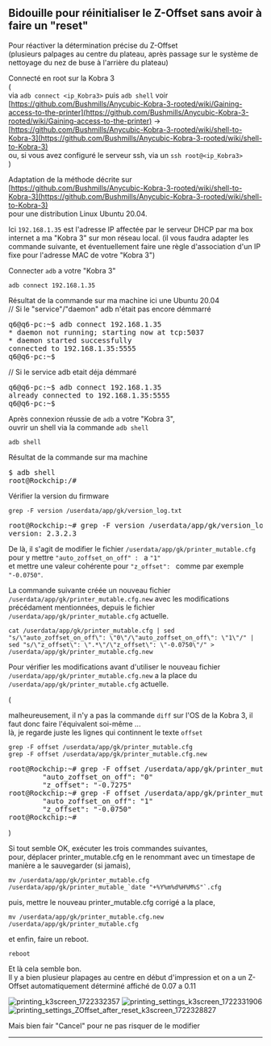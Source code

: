 
<!--
[https://discord.com/channels/966957505580236851/1262727644571762751](https://discord.com/channels/966957505580236851/1262727644571762751)

---

https://discord.com/channels/966957505580236851/1230084715185442857/1262727644571762751

> for others: do NOT adjust your z offset manually, until they make some sort of firmware change for it
>
> https://www.reddit.com/r/AnycubicOfficial/comments/1e4gmmo/comment/ldfluil/?utm_source=share&utm_medium=web3x&utm_name=web3xcss&utm_term=1&utm_content=share_button

---

https://www.reddit.com/r/AnycubicOfficial/comments/1e4gmmo/comment/ldfluil/?utm_source=share&utm_medium=web3x&utm_name=web3xcss&utm_term=1&utm_content=share_button

> 
> First print after factory reset was great.
> 
> One thing I noticed - when i started the print the z offset was 0, then after the printer did the little line at the bottom right corner of the bed the z offset increased to 0.11.
> 
> Looks like the z offset is automatically calculated at that point, and if you set it manually you'll mess it all up. Probably also need to make sure that corner is clean always for the calibration if that's what is happening


---


---
https://discord.com/channels/966957505580236851/1262727644571762751/1264295145784737933


Thank you for making this message. 

Because I had previously manually modified the Z-Offset and I had to manually modify it at the start of each print because it was almost never good. 

But, since I reset the printer and I no longer modify the Z-Offset manually, then, at the start of printing, after the nose of the nozzle passed the step on the "Heatbed Nozzle Wiper", now there are several probes in the center of the plate (probe step skipped before I reset on firmware V2.3.2.3_1.1.6_1.1.6_release) 

and since the reset and that I no longer manually modify the Z-Offset, the automatically determined Z-Offset is much better and consistent. ( Now around 0.07 - 0.11. Whereas before the reset I was for the Z-Offset with values ​​between 0.60 and 0.75 which I almost always had to adjust at the start of printing)

---

~~~
grep -F version /userdata/app/gk/version_log.txt
~~~
<pre>
root@Rockchip:~# grep -F version /userdata/app/gk/version_log.txt
version: 2.3.2.3
</pre>

---

TODO 

~~~
cat /userdata/app/gk/printer_mutable.cfg
~~~
<pre>

</pre>

---


~~~
grep -F offset /userdata/app/gk/printer_mutable.cfg
~~~
Avant que l'on ai modifié manuellement le Z-Offset via l'écran de controle :
<pre>
root@Rockchip:~# grep -F offset /userdata/app/gk/printer_mutable.cfg
		"auto_zoffset_on_off": "1"
		"z_offset": "-0.0750"
root@Rockchip:~# 
</pre>

Si on a modifié le 

<pre>
root@Rockchip:~# grep -F offset /userdata/app/gk/printer_mutable.cfg
		"auto_zoffset_on_off": "0"
		"z_offset": "-0.7275"
root@Rockchip:~# 
</pre>

![k3screen_1722329091](https://github.com/user-attachments/assets/79260cb7-2cf0-4b7a-a176-8552e27925fd)


------

-->

## Bidouille pour réinitialiser le Z-Offset sans avoir à faire un "reset"

Pour réactiver la détermination précise du Z-Offset  
(plusieurs palpages au centre du plateau, après passage sur le système de nettoyage du nez de buse à l'arrière du plateau)

Connecté en root sur la Kobra 3  
(  
via `adb connect <ip_Kobra3>` puis `adb shell` voir [https://github.com/Bushmills/Anycubic-Kobra-3-rooted/wiki/Gaining-access-to-the-printer](https://github.com/Bushmills/Anycubic-Kobra-3-rooted/wiki/Gaining-access-to-the-printer) -> [https://github.com/Bushmills/Anycubic-Kobra-3-rooted/wiki/shell-to-Kobra-3](https://github.com/Bushmills/Anycubic-Kobra-3-rooted/wiki/shell-to-Kobra-3)    
ou, si vous avez configuré le serveur ssh, via un `ssh root@<ip_Kobra3>`  
)

Adaptation de la méthode décrite sur  
[https://github.com/Bushmills/Anycubic-Kobra-3-rooted/wiki/shell-to-Kobra-3](https://github.com/Bushmills/Anycubic-Kobra-3-rooted/wiki/shell-to-Kobra-3)  
pour une distribution Linux Ubuntu 20.04.

Ici `192.168.1.35` est l'adresse IP affectée par le serveur DHCP par ma box internet a ma "Kobra 3" sur mon réseau local. (il vous faudra adapter les commande suivante, et éventuellement faire une règle d'association d'un IP fixe pour l'adresse MAC de votre "Kobra 3")


Connecter `adb` a votre "Kobra 3"
~~~
adb connect 192.168.1.35
~~~
Résultat de la commande sur ma machine ici une Ubuntu 20.04  
// Si le "service"/"daemon" adb n'était pas encore démmarré
<pre>
q6@q6-pc:~$ adb connect 192.168.1.35
* daemon not running; starting now at tcp:5037
* daemon started successfully
connected to 192.168.1.35:5555
q6@q6-pc:~$
</pre>
// Si le service adb etait déja démmaré
<pre>
q6@q6-pc:~$ adb connect 192.168.1.35
already connected to 192.168.1.35:5555
q6@q6-pc:~$ 
</pre>


Après connexion réussie de `adb` a votre "Kobra 3",  
ouvrir un shell via la commande `adb shell`
~~~
adb shell
~~~
Résultat de la commande sur ma machine
<pre>
$ adb shell
root@Rockchip:/# 
</pre>


Vérifier la version du firmware
~~~
grep -F version /userdata/app/gk/version_log.txt
~~~
<pre>
root@Rockchip:~# grep -F version /userdata/app/gk/version_log.txt
version: 2.3.2.3
</pre>


De là, il s'agit de modifier le fichier  `/userdata/app/gk/printer_mutable.cfg`  
pour y mettre `"auto_zoffset_on_off" : ` a `"1"`  
et mettre une valeur cohérente pour `"z_offset": ` comme par exemple `"-0.0750"`.


La commande suivante créée un nouveau fichier `/userdata/app/gk/printer_mutable.cfg.new` avec les modifications précédament mentionnées, depuis le fichier `/userdata/app/gk/printer_mutable.cfg` actuelle.
~~~
cat /userdata/app/gk/printer_mutable.cfg | sed "s/\"auto_zoffset_on_off\": \"0\"/\"auto_zoffset_on_off\": \"1\"/" | sed "s/\"z_offset\": \".*\"/\"z_offset\": \"-0.0750\"/" > /userdata/app/gk/printer_mutable.cfg.new
~~~

Pour vérifier les modifications avant d'utiliser le nouveau fichier `/userdata/app/gk/printer_mutable.cfg.new` a la place du `/userdata/app/gk/printer_mutable.cfg` actuelle.  

(  

malheureusement, il n'y a pas la commande `diff` sur l'OS de la Kobra 3, il faut donc faire l'équivalent soi-même ...   
là, je regarde juste les lignes qui continnent le texte `offset`

~~~
grep -F offset /userdata/app/gk/printer_mutable.cfg
grep -F offset /userdata/app/gk/printer_mutable.cfg.new 

~~~
<pre>
root@Rockchip:~# grep -F offset /userdata/app/gk/printer_mutable.cfg
		"auto_zoffset_on_off": "0"
		"z_offset": "-0.7275"
root@Rockchip:~# grep -F offset /userdata/app/gk/printer_mutable.cfg.new 
		"auto_zoffset_on_off": "1"
		"z_offset": "-0.0750"
root@Rockchip:~# 
</pre>
)

Si tout semble OK, exécuter les trois commandes suivantes,  
pour, déplacer printer_mutable.cfg en le renommant avec un timestape de manière a le sauvegarder (si jamais),  
~~~
mv /userdata/app/gk/printer_mutable.cfg /userdata/app/gk/printer_mutable_`date "+%Y%m%d%H%M%S"`.cfg

~~~
puis, mettre le nouveau printer_mutable.cfg corrigé a la place,  
~~~
mv /userdata/app/gk/printer_mutable.cfg.new /userdata/app/gk/printer_mutable.cfg

~~~
et enfin, faire un reboot.  
~~~
reboot

~~~

Et là cela semble bon.   
Il y a bien plusieur plapages au centre en début d'impression et on a un Z-Offset automatiquement déterminé affiché de 0.07 a 0.11

![printing_k3screen_1722332357](https://github.com/user-attachments/assets/f1090cf6-e113-4116-984b-66c0a2dc4eb6)
![printing_settings_k3screen_1722331906](https://github.com/user-attachments/assets/f79c72c5-6542-4001-8899-5033873bc3ca)
![printing_settings_ZOffset_after_reset_k3screen_1722328827](https://github.com/user-attachments/assets/c0c48776-674c-407b-8363-8a9381b8017f)


Mais bien fair "Cancel" pour ne pas risquer de le modifier

---


  <!--
  
<pre>

</pre>

---

~~~

~~~
<pre>

</pre>

---

~~~

~~~
<pre>

</pre>

---

~~~

~~~
<pre>

</pre>

---

~~~

~~~
<pre>

</pre>

---

~~~

~~~
<pre>

</pre>

---

~~~

~~~
<pre>

</pre>

---

~~~

~~~
<pre>

</pre>

---

~~~

~~~
<pre>

</pre>

---

~~~

~~~
<pre>

</pre>


-->














